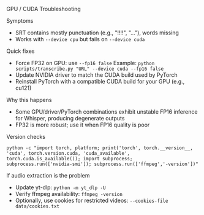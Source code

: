 GPU / CUDA Troubleshooting

Symptoms
- SRT contains mostly punctuation (e.g., "!!!!", "..."), words missing
- Works with `--device cpu` but fails on `--device cuda`

Quick fixes
- Force FP32 on GPU: use `--fp16 false`
  Example: `python scripts/transcribe.py "URL" --device cuda --fp16 false`
- Update NVIDIA driver to match the CUDA build used by PyTorch
- Reinstall PyTorch with a compatible CUDA build for your GPU (e.g., cu121)

Why this happens
- Some GPU/driver/PyTorch combinations exhibit unstable FP16 inference for Whisper, producing degenerate outputs
- FP32 is more robust; use it when FP16 quality is poor

Version checks
```
python -c "import torch, platform; print('torch', torch.__version__, 'cuda', torch.version.cuda, 'cuda_available', torch.cuda.is_available()); import subprocess; subprocess.run(['nvidia-smi']); subprocess.run(['ffmpeg','-version'])"
```

If audio extraction is the problem
- Update yt-dlp: `python -m yt_dlp -U`
- Verify ffmpeg availability: `ffmpeg -version`
- Optionally, use cookies for restricted videos: `--cookies-file data/cookies.txt`

